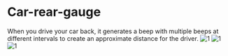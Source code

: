 # Car-rear-gauge
When you drive your car back, it generates a beep with multiple beeps at different intervals to create an approximate distance for the driver.
![1](https://github.com/aliqasemietedal/Car-rear-gauge/blob/master/1.png)
![1](https://github.com/aliqasemietedal/Car-rear-gauge/blob/master/2.png)
![1](https://github.com/aliqasemietedal/Car-rear-gauge/blob/master/3.png)
